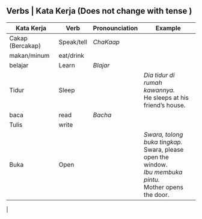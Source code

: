 ## Verbs | Kata Kerja (Does not change with tense )

| Kata Kerja               | Verb    |  Pronounciation | Example |
|    ---                   | ---     | ---             | ---     |
| Cakap (Bercakap)         | Speak/tell   | *ChaKaap*   |         |
| makan/minum              | eat/drink    |             |         |
| belajar                  | Learn        | *Blajar*    |         |
| Tidur                    | Sleep        |             |  *Dia tidur di rumah kawannya.*<br> He sleeps at his friend’s house. |
| baca                     | read         | *Bacha*     |         |
| Tulis                    | write        |             |         |
| Buka                     | Open         |             | *Swara, tolong buka tingkap.* <br> Swara, please open the window. <br> *Ibu membuka pintu.* <br> Mother opens the door.  |
| 
